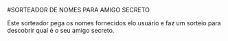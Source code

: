 #SORTEADOR DE NOMES PARA AMIGO SECRETO

Este sorteador pega os nomes fornecidos elo usuário e faz um sorteio para descobrir qual é o seu amigo secreto.

